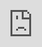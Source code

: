 ```yaml
---
title: '林佩芬'
permalink: /test/林佩芬/
breadcrumb: '林佩芬'
---
```

<html>
<head>
<style>
  .climg img {
height:auto;
max-width:20%;
}
  .sp1 img{
  width:100%;
  }
</style>
</head>
<!-- Global site tag (gtag.js) - Google Ads: 726049306 -->
<script async src="https://www.googletagmanager.com/gtag/js?id=AW-726049306"></script>
<script>
  window.dataLayer = window.dataLayer || [];
  function gtag(){dataLayer.push(arguments);}
  gtag('js', new Date());

  gtag('config', 'AW-726049306');
</script>
  <body>  
<a href="https://staging-moe-mtls.netlify.app/Sharing-Sessions/华文视频/" style="float:right;">Back</a>
    <div class="sp1">
      <img src="/images/2021-08-26_MTLS_Web_Placeholders V1_10.jpg">
    </div>
    <br/>
<div class="video-container">
<iframe src="https://vimeo.com/event/1187124/embed" frameborder="0" allow="autoplay; fullscreen; picture-in-picture" allowfullscreen style="position:absolute;top:0;left:0;width:100%;height:100%;"></iframe></div>
*Video is best viewed in 1080p.<br/>
    <div class="climg">
  <div class="column">
    <img src="/images/Speakers_CL Lim Pei Fen.png" style="width:100%">
  </div>
  <p><strong>Lim Pei Fen</strong><br/>
     <span style="font-size:22px;font-family:KaiTi;"><strong>林佩芬</strong></span><br/>
</p>
<h4 style="font-size:30px;font-family:KaiTi;color:#d84178;">介绍</h4>
 <p style="font-size:21px;font-family:KaiTi;">林佩芬是新传媒属下电台YES933的广播员。大学毕业后加入广播行业的她，累积了多年的经验，成为听众们心目中熟悉的声音与面孔。目前佩芬主持的节目是星期一至五，上午10点至中午12点的《午刻乐乐》，她亦是《成语最加芬》Podcast的制作人。佩芬现育有2个分别是6岁及8个月大的孩子。</p><br/>
   <h4 style="font-family:KaiTi;font-size:30px;color:#d84178;"> 简介</h4> 
        <h4 style="font-family:KaiTi;font-size:30px;color:#d84178;">利用Podcast《成语最加芬》学习成语</h4> 
       <p style="font-size:21px;font-family:KaiTi;">科技日新月异，学生的需求、学习方式也与十年前迥然不同。佩芬通过与教育部课程规划与发展司合作，制作了《成语最加芬》Podcast节目，采用有趣的交流方式呈现成语故事，让学生们能随时随地听故事，并轻松掌握成语的意思与用法。<br/><br/>
     佩芬将在母语学习论坛上与大家分享制作Podcast背后的想法，以及如何巧妙地让它融入学生们的日常生活中。身为年轻妈妈的她也会与大家交流分享她如何帮助孩子培养华文学习兴趣的心得。</p><br/>

 <h4 style="color:#d84178;">Profile</h4>
 <p>
Ms Lim Pei Fen is a radio producer - presenter with YES 933. After graduation, she  joined the industry and has been a familiar voice and personality to listeners for years. Currently, she hosts the lunch belt programme 午刻乐乐 from 10 AM to 12 PM on weekdays, and is the producer behind the podcast titled "Chengyu Zuijiafen" (成语最加芬).</p><br/>
     <h4 style="color:#d84178;">Synopsis</h4> 
           <h4 style="margin:10px;color:#d84178;">Using Podcast Chengyu Zuijiafen (成语最加芬) as an Alternative Learning Tool for Primary School Children</h4>      
 <p>
With the ever-changing advancements in technology, the learning needs and styles of today’s children have changed drastically over the last decade. In collaboration with MOE, Ms Lim Pei Fen has produced the podcast series titled Chengyu Zuijiafen (成语最加芬), which uses interesting and interactive ways to present idiom stories to help young students grasp the meaning and usage of Chinese language idioms easily.<br/><br/>This sharing session will highlight her thought processes behind the podcast series, showing how she tactfully weaves them into the usage of the language in the daily lives of students. As a mother of two young children, she will also share how she supports and nurtures her children’s interest in learning Chinese.
      </p></div>

<div class="btntop"><a href="#top" style="text-decoration:none;"><span style="color:white"><b>Top</b></span></a></div>

